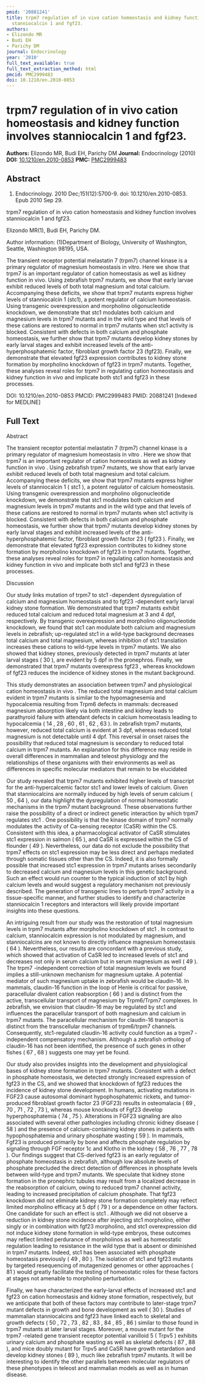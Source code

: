 ```yaml
---
pmid: '20881241'
title: trpm7 regulation of in vivo cation homeostasis and kidney function involves
  stanniocalcin 1 and fgf23.
authors:
- Elizondo MR
- Budi EH
- Parichy DM
journal: Endocrinology
year: '2010'
full_text_available: true
full_text_extraction_method: html
pmcid: PMC2999483
doi: 10.1210/en.2010-0853
---
```


# trpm7 regulation of in vivo cation homeostasis and kidney function involves stanniocalcin 1 and fgf23.
**Authors:** Elizondo MR, Budi EH, Parichy DM
**Journal:** Endocrinology (2010)
**DOI:** [10.1210/en.2010-0853](https://doi.org/10.1210/en.2010-0853)
**PMC:** [PMC2999483](https://www.ncbi.nlm.nih.gov/pmc/articles/PMC2999483/)

## Abstract

1. Endocrinology. 2010 Dec;151(12):5700-9. doi: 10.1210/en.2010-0853. Epub 2010
Sep  29.

trpm7 regulation of in vivo cation homeostasis and kidney function involves 
stanniocalcin 1 and fgf23.

Elizondo MR(1), Budi EH, Parichy DM.

Author information:
(1)Department of Biology, University of Washington, Seattle, Washington 98195, 
USA.

The transient receptor potential melastatin 7 (trpm7) channel kinase is a 
primary regulator of magnesium homeostasis in vitro. Here we show that trpm7 is 
an important regulator of cation homeostasis as well as kidney function in vivo. 
Using zebrafish trpm7 mutants, we show that early larvae exhibit reduced levels 
of both total magnesium and total calcium. Accompanying these deficits, we show 
that trpm7 mutants express higher levels of stanniocalcin 1 (stc1), a potent 
regulator of calcium homeostasis. Using transgenic overexpression and morpholino 
oligonucleotide knockdown, we demonstrate that stc1 modulates both calcium and 
magnesium levels in trpm7 mutants and in the wild type and that levels of these 
cations are restored to normal in trpm7 mutants when stc1 activity is blocked. 
Consistent with defects in both calcium and phosphate homeostasis, we further 
show that trpm7 mutants develop kidney stones by early larval stages and exhibit 
increased levels of the anti-hyperphosphatemic factor, fibroblast growth factor 
23 (fgf23). Finally, we demonstrate that elevated fgf23 expression contributes 
to kidney stone formation by morpholino knockdown of fgf23 in trpm7 mutants. 
Together, these analyses reveal roles for trpm7 in regulating cation homeostasis 
and kidney function in vivo and implicate both stc1 and fgf23 in these 
processes.

DOI: 10.1210/en.2010-0853
PMCID: PMC2999483
PMID: 20881241 [Indexed for MEDLINE]

## Full Text

Abstract

The transient receptor potential melastatin 7 (trpm7) channel kinase is a primary regulator of magnesium homeostasis in vitro . Here we show that trpm7 is an important regulator of cation homeostasis as well as kidney function in vivo . Using zebrafish trpm7 mutants, we show that early larvae exhibit reduced levels of both total magnesium and total calcium. Accompanying these deficits, we show that trpm7 mutants express higher levels of stanniocalcin 1 ( stc1 ), a potent regulator of calcium homeostasis. Using transgenic overexpression and morpholino oligonucleotide knockdown, we demonstrate that stc1 modulates both calcium and magnesium levels in trpm7 mutants and in the wild type and that levels of these cations are restored to normal in trpm7 mutants when stc1 activity is blocked. Consistent with defects in both calcium and phosphate homeostasis, we further show that trpm7 mutants develop kidney stones by early larval stages and exhibit increased levels of the anti-hyperphosphatemic factor, fibroblast growth factor 23 ( fgf23 ). Finally, we demonstrate that elevated fgf23 expression contributes to kidney stone formation by morpholino knockdown of fgf23 in trpm7 mutants. Together, these analyses reveal roles for trpm7 in regulating cation homeostasis and kidney function in vivo and implicate both stc1 and fgf23 in these processes.

Discussion

Our study links mutation of trpm7 to stc1 -dependent dysregulation of calcium and magnesium homeostasis and to fgf23 -dependent early larval kidney stone formation. We demonstrated that trpm7 mutants exhibit reduced total calcium and reduced total magnesium at 3 and 4 dpf, respectively. By transgenic overexpression and morpholino oligonucleotide knockdown, we found that stc1 can modulate both calcium and magnesium levels in zebrafish; up-regulated stc1 in a wild-type background decreases total calcium and total magnesium, whereas inhibition of stc1 translation increases these cations to wild-type levels in trpm7 mutants. We also showed that kidney stones, previously detected in trpm7 mutants at later larval stages ( 30 ), are evident by 5 dpf in the pronephros. Finally, we demonstrated that trpm7 mutants overexpress fgf23 , whereas knockdown of fgf23 reduces the incidence of kidney stones in the mutant background.

This study demonstrates an association between trpm7 and physiological cation homeostasis in vivo . The reduced total magnesium and total calcium evident in trpm7 mutants is similar to the hypomagnesemia and hypocalcemia resulting from Trpm6 defects in mammals: decreased magnesium absorption likely via both intestine and kidney leads to parathyroid failure with attendant defects in calcium homeostasis leading to hypocalcemia ( 14 , 28 , 60 , 61 , 62 , 63 ). In zebrafish trpm7 mutants, however, reduced total calcium is evident at 3 dpf, whereas reduced total magnesium is not detectable until 4 dpf. This reversal in onset raises the possibility that reduced total magnesium is secondary to reduced total calcium in trpm7 mutants. An explanation for this difference may reside in overall differences in mammalian and teleost physiology and the relationships of these organisms with their environments as well as differences in specific molecular mediators that remain to be elucidated

Our study revealed that trpm7 mutants exhibited higher levels of transcript for the anti-hypercalcemic factor stc1 and lower levels of calcium. Given that stanniocalcins are normally induced by high levels of serum calcium ( 50 , 64 ), our data highlight the dysregulation of normal homeostatic mechanisms in the trpm7 mutant background. These observations further raise the possibility of a direct or indirect genetic interaction by which trpm7 regulates stc1 . One possibility is that the kinase domain of trpm7 normally modulates the activity of Ca-sensing receptor (CaSR) within the CS. Consistent with this idea, a pharmacological activator of CaSR stimulates stc1 expression in salmon ( 65 ), and CaSR is expressed within the CS of flounder ( 49 ). Nevertheless, our data do not exclude the possibility that trpm7 effects on stc1 expression may be less direct and perhaps mediated through somatic tissues other than the CS. Indeed, it is also formally possible that increased stc1 expression in trpm7 mutants arises secondarily to decreased calcium and magnesium levels in this genetic background. Such an effect would run counter to the typical induction of stc1 by high calcium levels and would suggest a regulatory mechanism not previously described. The generation of transgenic lines to perturb trpm7 activity in a tissue-specific manner, and further studies to identify and characterize stanniocalcin 1 receptors and interactors will likely provide important insights into these questions.

An intriguing result from our study was the restoration of total magnesium levels in trpm7 mutants after morpholino knockdown of stc1 . In contrast to calcium, stanniocalcin expression is not modulated by magnesium, and stanniocalcins are not known to directly influence magnesium homeostasis ( 64 ). Nevertheless, our results are concordant with a previous study, which showed that activation of CaSR led to increased levels of stc1 and decreases not only in serum calcium but in serum magnesium as well ( 49 ). The trpm7 -independent correction of total magnesium levels we found implies a still-unknown mechanism for magnesium uptake. A potential mediator of such magnesium uptake in zebrafish would be claudin-16. In mammals, claudin-16 function in the loop of Henle is critical for passive, paracellular divalent cation reabsorption ( 66 ) and is distinct from the active, transcellular transport of magnesium by Trpm6/Trpm7 complexes. In zebrafish, we envision that claudin-16 may be regulated by stc1 and influences the paracellular transport of both magnesium and calcium in trpm7 mutants. The paracellular mechanism for claudin-16 transport is distinct from the transcellular mechanism of trpm6/trpm7 channels. Consequently, stc1-regulated claudin-16 activity could function as a trpm7 -independent compensatory mechanism. Although a zebrafish ortholog of claudin-16 has not been identified, the presence of such genes in other fishes ( 67 , 68 ) suggests one may yet be found.

Our study also provides insights into the development and physiological bases of kidney stone formation in trpm7 mutants. Consistent with a defect in phosphate homeostasis, we detected strongly increased expression of fgf23 in the CS, and we showed that knockdown of fgf23 reduces the incidence of kidney stone development. In humans, activating mutations in FGF23 cause autosomal dominant hypophosphatemic rickets, and tumor-produced fibroblast growth factor 23 (FGF23) results in osteomalacia ( 69 , 70 , 71 , 72 , 73 ), whereas mouse knockouts of Fgf23 develop hyperphosphatemia ( 74 , 75 ). Alterations in FGF23 signaling are also associated with several other pathologies including chronic kidney disease ( 58 ) and the presence of calcium-containing kidney stones in patients with hypophosphatemia and urinary phosphate wasting ( 59 ). In mammals, Fgf23 is produced primarily by bone and affects phosphate regulation by signaling through FGF receptor 1c and Klotho in the kidney ( 58 , 76 , 77 , 78 ). Our findings suggest that CS-derived fgf23 is an early regulator of phosphate homeostasis in zebrafish, although low absolute levels of phosphate precluded the direct detection of differences in phosphate levels between wild-type and trpm7 mutants. We speculate that kidney stone formation in the pronephric tubules may result from a localized decrease in the reabsorption of calcium, owing to reduced trpm7 channel activity, leading to increased precipitation of calcium phosphate. That fgf23 knockdown did not eliminate kidney stone formation completely may reflect limited morpholino efficacy at 5 dpf ( 79 ) or a dependence on other factors. One candidate for such an effect is stc1 . Although we did not observe a reduction in kidney stone incidence after injecting stc1 morpholino, either singly or in combination with fgf23 morpholino, and stc1 overexpression did not induce kidney stone formation in wild-type embryos, these outcomes may reflect limited perdurance of morpholinos as well as homeostatic regulation leading to resistance in the wild type that is absent or diminished in trpm7 mutants. Indeed, stc1 has been associated with phosphate homeostasis previously ( 49 , 80 ). The isolation of stc1 and fgf23 mutants by targeted resequencing of mutagenized genomes or other approaches ( 81 ) would greatly facilitate the testing of homeostatic roles for these factors at stages not amenable to morpholino perturbation.

Finally, we have characterized the early-larval effects of increased stc1 and fgf23 on cation homeostasis and kidney stone formation, respectively, but we anticipate that both of these factors may contribute to later-stage trpm7 mutant defects in growth and bone development as well ( 30 ). Studies of mammalian stanniocalcins and fgf23 have linked each to skeletal and growth defects ( 50 , 72 , 73 , 82 , 83 , 84 , 85 , 86 ) similar to those found in trpm7 mutants at later larval stages. Moreover, a mouse mutant for the trpm7 -related gene transient receptor potential vanilloid 5 ( Trpv5 ) exhibits urinary calcium and phosphate wasting as well as skeletal defects ( 87 , 88 ), and mice doubly mutant for Trpv5 and CaSR have growth retardation and develop kidney stones ( 89 ), much like zebrafish trpm7 mutants. It will be interesting to identify the other parallels between molecular regulators of these phenotypes in teleost and mammalian models as well as in human disease.
